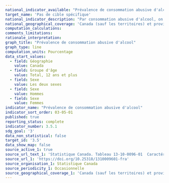 ```yaml
---
national_indicator_available: "Prévalence de consommation abusive d'alcool"
target_name: 'Pas de cible spécifique'
national_indicator_description: "Par consommation abusive d'alcool, on entend les hommes qui ont déclaré avoir bu cinq verres d'alcool, ou les femmes ayant déclaré avoir bu quatre verres d'alcool, en une même occasion, au moins une fois par mois au cours de la dernière année."
national_geographical_coverage: 'Canada (sauf les territoires) et province'
computation_calculations:
comments_limitations:
rationale_interpretation:
graph_title: "Prévalence de consommation abusive d'alcool"
graph_type: line
computation_units: Pourcentage
data_start_values:
  - field: Géographie
    value: Canada
  - field: Groupe d'âge
    value: Total, 12 ans et plus
  - field: Sexe
    value: Les deux sexes
  - field: Sexe
    value: Hommes
  - field: Sexe
    value: Femmes
indicator_name: "Prévalence de consommation abusive d'alcool"
indicator_sort_order: 03-05-01
published: true
reporting_status: complete
indicator_number: 3.5.1
sdg_goal: '3'
data_non_statistical: false
target_id: '3.5'
data_show_map: false
source_active_1: true
source_url_text_1: 'Statistique Canada. Tableau 13-10-0096-01  Caractéristiques de la santé, estimations annuelles'
source_url_1: 'https://doi.org/10.25318/1310009601-fra'
source_organisation_1: Statistique Canada
source_periodicity_1: Occasionnelle
source_geographical_coverage_1: 'Canada (sauf les territoires) et province'
---
```

